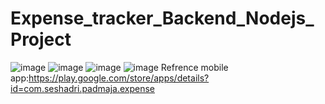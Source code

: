 ﻿# Expense_tracker_Backend_Nodejs_Project
![image](https://github.com/Faranaz08/Expense_tracker_Backend_Nodejs_Project/assets/83759275/5c4b98ce-51c2-4243-8257-dd44bc827326)
![image](https://github.com/Faranaz08/Expense_tracker_Backend_Nodejs_Project/assets/83759275/e04c6628-6e5d-46e1-aa3b-f82179a5a85d)
![image](https://github.com/Faranaz08/Expense_tracker_Backend_Nodejs_Project/assets/83759275/9890f7f9-9ac2-42c0-a16e-97c5a90111ac)
![image](https://github.com/Faranaz08/Expense_tracker_Backend_Nodejs_Project/assets/83759275/0fcc9d82-53d2-4cf7-91e2-e17d279b745a)
Refrence mobile app:https://play.google.com/store/apps/details?id=com.seshadri.padmaja.expense
